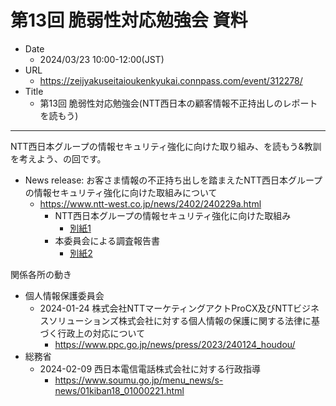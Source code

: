 # 第13回 脆弱性対応勉強会 資料

- Date
  - 2024/03/23 10:00-12:00(JST)
- URL
  - https://zeijyakuseitaioukenkyukai.connpass.com/event/312278/
- Title
  - 第13回 脆弱性対応勉強会(NTT西日本の顧客情報不正持出しのレポートを読もう)

---

NTT西日本グループの情報セキュリティ強化に向けた取り組み、を読もう&教訓を考えよう、の回です。
- News release: お客さま情報の不正持ち出しを踏まえたNTT西日本グループの情報セキュリティ強化に向けた取組みについて
  - https://www.ntt-west.co.jp/news/2402/240229a.html
    - NTT西日本グループの情報セキュリティ強化に向けた取組み
      - [別紙1](https://www.ntt-west.co.jp/news/2402/pdf/240229a_1.pdf)
    - 本委員会による調査報告書
      - [別紙2](https://www.ntt-west.co.jp/news/2402/pdf/240229a_2.pdf)

関係各所の動き
- 個人情報保護委員会
  - 2024-01-24 株式会社NTTマーケティングアクトProCX及びNTTビジネスソリューションズ株式会社に対する個人情報の保護に関する法律に基づく行政上の対応について
    - https://www.ppc.go.jp/news/press/2023/240124_houdou/
- 総務省
  - 2024-02-09 西日本電信電話株式会社に対する行政指導
    - https://www.soumu.go.jp/menu_news/s-news/01kiban18_01000221.html
